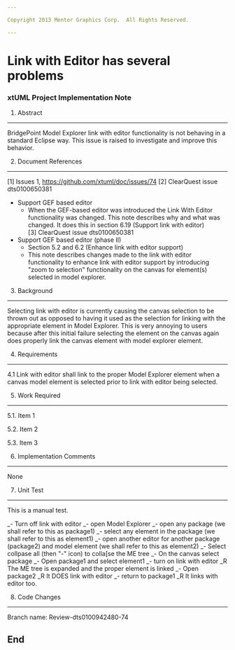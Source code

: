 ```yaml
---

Copyright 2013 Mentor Graphics Corp.  All Rights Reserved.

---
```


# Link with Editor has several problems
### xtUML Project Implementation Note

1. Abstract
-----------
BridgePoint Model Explorer link with editor functionality is not behaving in a
standard Eclipse way. This issue is raised to investigate and improve 
this behavior.


2. Document References
----------------------
[1] Issues 1, https://github.com/xtuml/doc/issues/74
[2] ClearQuest issue dts0100650381
- Support GEF based editor
	- When the GEF-based editor was introduced the Link With Editor 
	functionality was changed.  This note describes why and what was changed.
	It does this in section 6.19 (Support link with editor)  
[3] ClearQuest issue dts0100650381
- Support GEF based editor (phase II)
	- Section 5.2 and 6.2 (Enhance link with editor support)
	- This note describes changes made to the link with editor functionality to
	enhance link with editor support by introducing "zoom to selection" 
	functionality on the canvas for element(s) selected in model explorer.
	

3. Background
-------------
Selecting link with editor is currently causing the canvas selection to be 
thrown out as opposed to having it used as the selection for linking with 
the appropriate element in Model Explorer.  This is very annoying to users 
because after this initial failure selecting the element on the canvas again 
does properly link the canvas element with model explorer element.
  
4. Requirements
---------------
4.1 Link with editor shall link to the proper Model Explorer element when 
a canvas model element is selected prior to link with editor being selected. 

5. Work Required
----------------
5.1. Item 1  

5.2. Item 2  

5.3. Item 3  

6. Implementation Comments
--------------------------
None

7. Unit Test
------------
This is a manual test.

_- Turn off link with editor 
_- open Model Explorer
_- open any package (we shall refer to this as package1)
_- select any element in the package (we shall refer to this as element1)
_- open another editor for another package (package2) and  model element (we shall refer to this as element2)
_- Select collpase all (then "-" icon) to colla[se the ME tree
_- On the canvas select package 
_- Open package1 and select element1
_- turn on link with editor
_R The ME tree is expanded and the proper element is linked
_-  Open package2
_R It DOES link with editor
_- return to package1
_R It links with editor too.

8. Code Changes
---------------
Branch name: Review-dts0100942480-74


End
---


